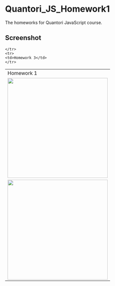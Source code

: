 # Quantori_JS_Homework1

The homeworks for Quantori JavaScript course.

## Screenshot


<table style="overflow: scroll; display: block" >
    <tr>
    <td>Homework 1</td>
  </tr>
  <tr>
    <td><img src="https://user-images.githubusercontent.com/85778941/225400485-3b644245-ad7a-4017-9c34-3db8f184f5fa.png" width="327"></td>

    </tr>
    <tr>
    <td>Homework 3</td>
    </tr>
  </tr>
      <td><img src="https://user-images.githubusercontent.com/85778941/231441187-ce87389d-5584-4f05-8402-5806f32a057f.png" width="327"></td>
  <tr>
  
  </tr>
 </table>
